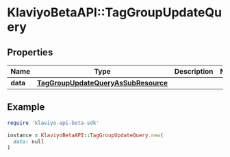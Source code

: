 # KlaviyoBetaAPI::TagGroupUpdateQuery

## Properties

| Name | Type | Description | Notes |
| ---- | ---- | ----------- | ----- |
| **data** | [**TagGroupUpdateQueryAsSubResource**](TagGroupUpdateQueryAsSubResource.md) |  |  |

## Example

```ruby
require 'klaviyo-api-beta-sdk'

instance = KlaviyoBetaAPI::TagGroupUpdateQuery.new(
  data: null
)
```

